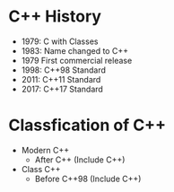 # C++ History 
- 1979: C with Classes
- 1983: Name changed to C++
- 1979 First commercial release
- 1998: C++98 Standard
- 2011: C++11 Standard
- 2017: C++17 Standard

# Classfication of C++
- Modern C++
  - After C++ (Include C++)
- Class C++
  - Before C++98 (Include C++)
